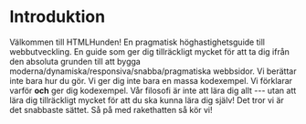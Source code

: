 # Introduktion

Välkommen till HTMLHunden! En pragmatisk höghastighetsguide till webbutveckling. En guide som ger dig tillräckligt mycket för att ta dig ifrån den absoluta grunden till att bygga moderna/dynamiska/responsiva/snabba/pragmatiska webbsidor. Vi berättar inte bara hur du gör. Vi ger dig inte bara en massa kodexempel. Vi förklarar varför **och** ger dig kodexempel. Vår filosofi är inte att lära dig allt --- utan att lära dig tillräckligt mycket för att du ska kunna lära dig själv! Det tror vi är det snabbaste sättet. Så på med rakethatten så kör vi!